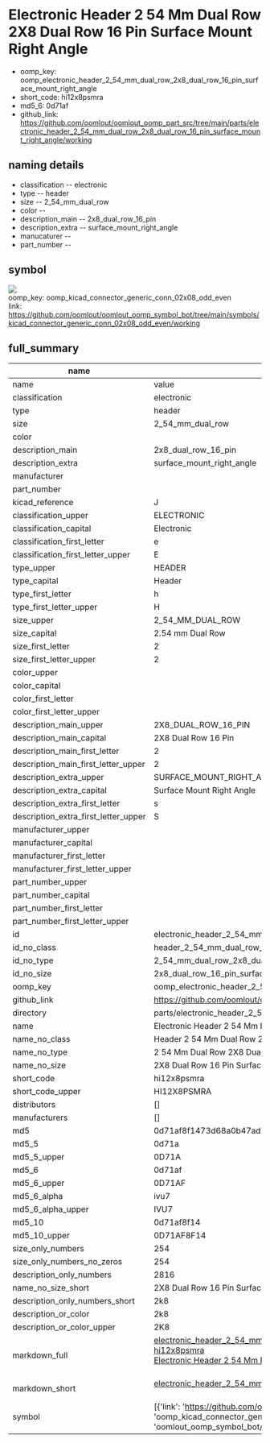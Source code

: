 # Electronic Header 2 54 Mm Dual Row 2X8 Dual Row 16 Pin Surface Mount Right Angle

  
* oomp_key: oomp_electronic_header_2_54_mm_dual_row_2x8_dual_row_16_pin_surface_mount_right_angle 
* short_code: hi12x8psmra
* md5_6: 0d71af  
* github_link: https://github.com/oomlout/oomlout_oomp_part_src/tree/main/parts/electronic_header_2_54_mm_dual_row_2x8_dual_row_16_pin_surface_mount_right_angle/working  
## naming details
* classification -- electronic
* type -- header
* size -- 2_54_mm_dual_row
* color -- 
* description_main -- 2x8_dual_row_16_pin
* description_extra -- surface_mount_right_angle
* manucaturer -- 
* part_number -- 



## symbol

![](symbol/{index}}/working/working_600.png)  
oomp_key: oomp_kicad_connector_generic_conn_02x08_odd_even  
link: https://github.com/oomlout/oomlout_oomp_symbol_bot/tree/main/symbols/kicad_connector_generic_conn_02x08_odd_even/working  


## full_summary
| name | value | 
| --- | --- | 
| name | value | 
| classification | electronic | 
| type | header | 
| size | 2_54_mm_dual_row | 
| color |  | 
| description_main | 2x8_dual_row_16_pin | 
| description_extra | surface_mount_right_angle | 
| manufacturer |  | 
| part_number |  | 
| kicad_reference | J | 
| classification_upper | ELECTRONIC | 
| classification_capital | Electronic | 
| classification_first_letter | e | 
| classification_first_letter_upper | E | 
| type_upper | HEADER | 
| type_capital | Header | 
| type_first_letter | h | 
| type_first_letter_upper | H | 
| size_upper | 2_54_MM_DUAL_ROW | 
| size_capital | 2.54 mm Dual Row | 
| size_first_letter | 2 | 
| size_first_letter_upper | 2 | 
| color_upper |  | 
| color_capital |  | 
| color_first_letter |  | 
| color_first_letter_upper |  | 
| description_main_upper | 2X8_DUAL_ROW_16_PIN | 
| description_main_capital | 2X8 Dual Row 16 Pin | 
| description_main_first_letter | 2 | 
| description_main_first_letter_upper | 2 | 
| description_extra_upper | SURFACE_MOUNT_RIGHT_ANGLE | 
| description_extra_capital | Surface Mount Right Angle | 
| description_extra_first_letter | s | 
| description_extra_first_letter_upper | S | 
| manufacturer_upper |  | 
| manufacturer_capital |  | 
| manufacturer_first_letter |  | 
| manufacturer_first_letter_upper |  | 
| part_number_upper |  | 
| part_number_capital |  | 
| part_number_first_letter |  | 
| part_number_first_letter_upper |  | 
| id | electronic_header_2_54_mm_dual_row_2x8_dual_row_16_pin_surface_mount_right_angle | 
| id_no_class | header_2_54_mm_dual_row_2x8_dual_row_16_pin_surface_mount_right_angle | 
| id_no_type | 2_54_mm_dual_row_2x8_dual_row_16_pin_surface_mount_right_angle | 
| id_no_size | 2x8_dual_row_16_pin_surface_mount_right_angle | 
| oomp_key | oomp_electronic_header_2_54_mm_dual_row_2x8_dual_row_16_pin_surface_mount_right_angle | 
| github_link | https://github.com/oomlout/oomlout_oomp_part_src/tree/main/parts/electronic_header_2_54_mm_dual_row_2x8_dual_row_16_pin_surface_mount_right_angle/working | 
| directory | parts/electronic_header_2_54_mm_dual_row_2x8_dual_row_16_pin_surface_mount_right_angle | 
| name | Electronic Header 2 54 Mm Dual Row 2X8 Dual Row 16 Pin Surface Mount Right Angle | 
| name_no_class | Header 2 54 Mm Dual Row 2X8 Dual Row 16 Pin Surface Mount Right Angle | 
| name_no_type | 2 54 Mm Dual Row 2X8 Dual Row 16 Pin Surface Mount Right Angle | 
| name_no_size | 2X8 Dual Row 16 Pin Surface Mount Right Angle | 
| short_code | hi12x8psmra | 
| short_code_upper | HI12X8PSMRA | 
| distributors | [] | 
| manufacturers | [] | 
| md5 | 0d71af8f1473d68a0b47ad793ca1c3bc | 
| md5_5 | 0d71a | 
| md5_5_upper | 0D71A | 
| md5_6 | 0d71af | 
| md5_6_upper | 0D71AF | 
| md5_6_alpha | ivu7 | 
| md5_6_alpha_upper | IVU7 | 
| md5_10 | 0d71af8f14 | 
| md5_10_upper | 0D71AF8F14 | 
| size_only_numbers | 254 | 
| size_only_numbers_no_zeros | 254 | 
| description_only_numbers | 2816 | 
| name_no_size_short | 2X8 Dual Row 16 Pin Surface Mount Right Angle | 
| description_only_numbers_short | 2k8 | 
| description_or_color | 2k8 | 
| description_or_color_upper | 2K8 | 
| markdown_full | [electronic_header_2_54_mm_dual_row_2x8_dual_row_16_pin_surface_mount_right_angle](https://github.com/oomlout/oomlout_oomp_part_src/tree/main/parts/electronic_header_2_54_mm_dual_row_2x8_dual_row_16_pin_surface_mount_right_angle/working)<br>[hi12x8psmra](https://github.com/oomlout/oomlout_oomp_part_src/tree/main/parts/electronic_header_2_54_mm_dual_row_2x8_dual_row_16_pin_surface_mount_right_angle/working)<br>[Electronic Header 2 54 Mm Dual Row 2X8 Dual Row 16 Pin Surface Mount Right Angle](https://github.com/oomlout/oomlout_oomp_part_src/tree/main/parts/electronic_header_2_54_mm_dual_row_2x8_dual_row_16_pin_surface_mount_right_angle/working)<br><br> | 
| markdown_short | [electronic_header_2_54_mm_dual_row_2x8_dual_row_16_pin_surface_mount_right_angle](https://github.com/oomlout/oomlout_oomp_part_src/tree/main/parts/electronic_header_2_54_mm_dual_row_2x8_dual_row_16_pin_surface_mount_right_angle/working)<br><br> | 
| symbol | [{'link': 'https://github.com/oomlout/oomlout_oomp_symbol_bot/tree/main/symbols/kicad_connector_generic_conn_02x08_odd_even', 'oomp_key': 'oomp_kicad_connector_generic_conn_02x08_odd_even', 'directory': 'oomlout_oomp_symbol_bot/symbols/kicad_connector_generic_conn_02x08_odd_even//working/working.kicad_sym', 'index': 0}] | 
